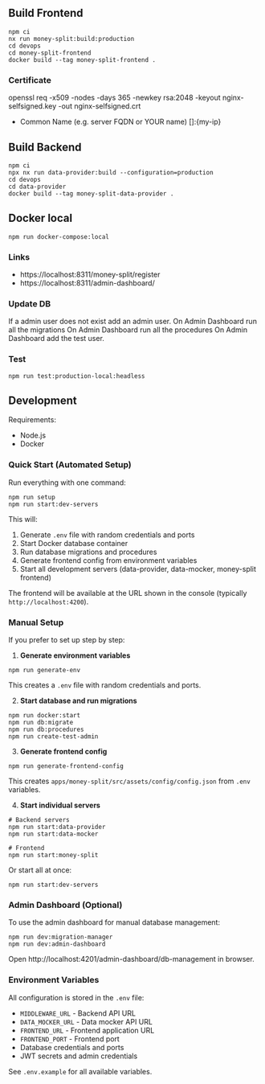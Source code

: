 ## Build Frontend

```terminal
npm ci
nx run money-split:build:production
cd devops
cd money-split-frontend
docker build --tag money-split-frontend .
```

### Certificate
openssl req -x509 -nodes -days 365 -newkey rsa:2048 -keyout nginx-selfsigned.key -out nginx-selfsigned.crt
- Common Name (e.g. server FQDN or YOUR name) []:{my-ip}

## Build Backend

```terminal
npm ci
npx nx run data-provider:build --configuration=production
cd devops
cd data-provider
docker build --tag money-split-data-provider .
```

## Docker local

```
npm run docker-compose:local
```

### Links
 - https://localhost:8311/money-split/register
 - https://localhost:8311/admin-dashboard/

### Update DB

If a admin user does not exist add an admin user.
On Admin Dashboard run all the migrations
On Admin Dashboard run all the procedures
On Admin Dashboard add the test user.

### Test

```
npm run test:production-local:headless
```

## Development

Requirements:
- Node.js
- Docker

### Quick Start (Automated Setup)

Run everything with one command:

```terminal
npm run setup
npm run start:dev-servers
```

This will:
1. Generate `.env` file with random credentials and ports
2. Start Docker database container
3. Run database migrations and procedures
4. Generate frontend config from environment variables
5. Start all development servers (data-provider, data-mocker, money-split frontend)

The frontend will be available at the URL shown in the console (typically `http://localhost:4200`).

### Manual Setup

If you prefer to set up step by step:

1. **Generate environment variables**

```terminal
npm run generate-env
```

This creates a `.env` file with random credentials and ports.

2. **Start database and run migrations**

```terminal
npm run docker:start
npm run db:migrate
npm run db:procedures
npm run create-test-admin
```

3. **Generate frontend config**

```terminal
npm run generate-frontend-config
```

This creates `apps/money-split/src/assets/config/config.json` from `.env` variables.

4. **Start individual servers**

```terminal
# Backend servers
npm run start:data-provider
npm run start:data-mocker

# Frontend
npm run start:money-split
```

Or start all at once:

```terminal
npm run start:dev-servers
```

### Admin Dashboard (Optional)

To use the admin dashboard for manual database management:

```terminal
npm run dev:migration-manager
npm run dev:admin-dashboard
```

Open http://localhost:4201/admin-dashboard/db-management in browser.

### Environment Variables

All configuration is stored in the `.env` file:
- `MIDDLEWARE_URL` - Backend API URL
- `DATA_MOCKER_URL` - Data mocker API URL
- `FRONTEND_URL` - Frontend application URL
- `FRONTEND_PORT` - Frontend port
- Database credentials and ports
- JWT secrets and admin credentials

See `.env.example` for all available variables.

